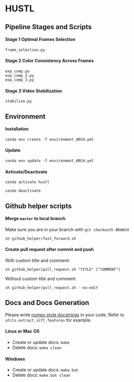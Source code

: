 # HUSTL

## Pipeline Stages and Scripts

#### Stage 1 Optimal Frames Selection
`frame_selection.py`

#### Stage 2 Color Consistency Across Frames
`exp_comp.py` <br>
`exp_comp_2.py` <br>
`exp_comp_3.py`

#### Stage 3 Video Stabilization
`stabilize.py`

## Environment

#### Installation

`conda env create -f environment_ARCH.yml`

#### Update

`conda env update -f environment_ARCH.yml`

#### Activate/Deactivate

`conda activate hustl`

`conda deactivate`

## Github helper scripts

#### Merge `master` to local branch

Make sure you are in your branch with `git checkouth BRANCH`

`sh github_helper/fast_forward.sh`

#### Create pull request after commit and push

With custom title and comment:

`sh github_helper/pull_request.sh "TITLE" ["COMMENT"]`

Without custom title and comment:

`sh github_helper/pull_request.sh --no-edit`

## Docs and Docs Generation

Please write [numpy style docstrings](https://numpydoc.readthedocs.io/en/latest/format.html) in your code. Refer to `utils.extract_sift_features` for example.

#### Linux or Mac OS

- Create or update docs: `make`
- Delete docs: `make clean`

#### Windows

- Create or update docs: `make.bat`
- Delete docs: `make.bat clean`
